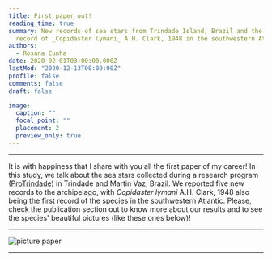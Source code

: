```yaml
---
title: First paper out!
reading_time: true
summary: New records of sea stars from Trindade Island, Brazil and the first
  record of _Copidaster lymani_ A.H. Clark, 1948 in the southwestern Atlantic.
authors:
  - Rosana Cunha
date: 2020-02-01T03:00:00.000Z
lastMod: "2020-12-13T00:00:00Z"
profile: false
comments: false
draft: false

image:
  caption: ""
  focal_point: ""
  placement: 2
  preview_only: true
---
```


---

It is with happiness that I share with you all the first paper of my career! In this study, we talk about the sea stars collected during a research program ([ProTrindade](https://www.marinha.mil.br/secirm/sites/www.marinha.mil.br.secirm/files/publicacoes/protrindade/protrindade-10anos.pdf)) in Trindade and Martin Vaz, Brazil. We reported five new records to the archipelago, with _Copidaster lymani_ A.H. Clark, 1948 also being the first record of the species in the southwestern Atlantic. Please, check the publication section out to know more about our results and to see the species' beautiful pictures (like these ones below)! 

---
![picture paper](https://raw.githubusercontent.com/rosanafcunha/rosanafcunha/master/static/media/trindade.png "Paper 2020")

---

